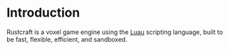 # Introduction

Rustcraft is a voxel game engine using the [Luau] scripting language, built to be fast, flexible, efficient, and sandboxed.

[Luau]: https://luau-lang.org/